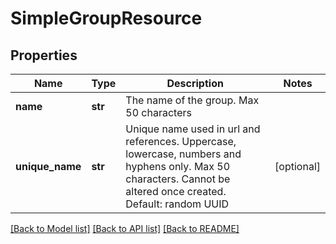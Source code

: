 # SimpleGroupResource

## Properties
Name | Type | Description | Notes
------------ | ------------- | ------------- | -------------
**name** | **str** | The name of the group. Max 50 characters | 
**unique_name** | **str** | Unique name used in url and references. Uppercase, lowercase, numbers and hyphens only. Max 50 characters. Cannot be altered once created. Default: random UUID | [optional] 

[[Back to Model list]](../README.md#documentation-for-models) [[Back to API list]](../README.md#documentation-for-api-endpoints) [[Back to README]](../README.md)


